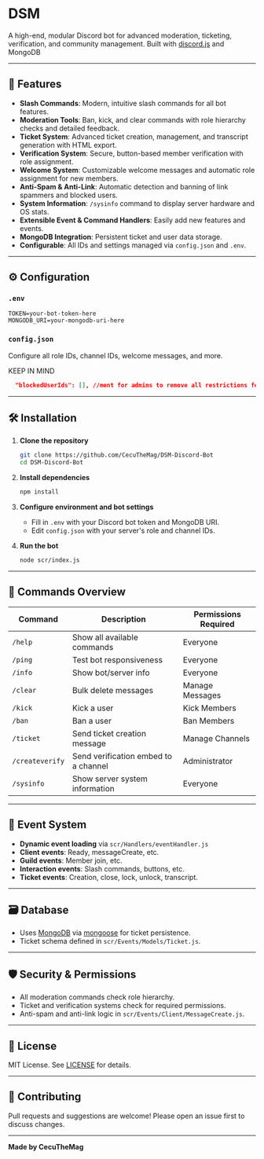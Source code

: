 # DSM

A high-end, modular Discord bot for advanced moderation, ticketing, verification, and community management. Built with [discord.js](https://discord.js.org/) and MongoDB

---

## 🚀 Features

- **Slash Commands**: Modern, intuitive slash commands for all bot features.
- **Moderation Tools**: Ban, kick, and clear commands with role hierarchy checks and detailed feedback.
- **Ticket System**: Advanced ticket creation, management, and transcript generation with HTML export.
- **Verification System**: Secure, button-based member verification with role assignment.
- **Welcome System**: Customizable welcome messages and automatic role assignment for new members.
- **Anti-Spam & Anti-Link**: Automatic detection and banning of link spammers and blocked users.
- **System Information**: `/sysinfo` command to display server hardware and OS stats.
- **Extensible Event & Command Handlers**: Easily add new features and events.
- **MongoDB Integration**: Persistent ticket and user data storage.
- **Configurable**: All IDs and settings managed via `config.json` and `.env`.

---

## ⚙️ Configuration

### `.env`
```env
TOKEN=your-bot-token-here
MONGODB_URI=your-mongodb-uri-here
```

### `config.json`
Configure all role IDs, channel IDs, welcome messages, and more.

KEEP IN MIND
```json
  "blockedUserIds": [], //ment for admins to remove all restrictions for them
```

---

## 🛠️ Installation

1. **Clone the repository**
   ```sh
   git clone https://github.com/CecuTheMag/DSM-Discord-Bot
   cd DSM-Discord-Bot
   ```

2. **Install dependencies**
   ```sh
   npm install
   ```

3. **Configure environment and bot settings**
   - Fill in `.env` with your Discord bot token and MongoDB URI.
   - Edit `config.json` with your server's role and channel IDs.

4. **Run the bot**
   ```sh
   node scr/index.js
   ```

---

## 🧩 Commands Overview

| Command         | Description                                 | Permissions Required         |
|-----------------|---------------------------------------------|-----------------------------|
| `/help`         | Show all available commands                 | Everyone                    |
| `/ping`         | Test bot responsiveness                     | Everyone                    |
| `/info`         | Show bot/server info                        | Everyone                    |
| `/clear`        | Bulk delete messages                        | Manage Messages             |
| `/kick`         | Kick a user                                 | Kick Members                |
| `/ban`          | Ban a user                                  | Ban Members                 |
| `/ticket`       | Send ticket creation message                | Manage Channels             |
| `/createverify` | Send verification embed to a channel        | Administrator               |
| `/sysinfo`      | Show server system information              | Everyone                    |

---

## 📝 Event System

- **Dynamic event loading** via `scr/Handlers/eventHandler.js`
- **Client events**: Ready, messageCreate, etc.
- **Guild events**: Member join, etc.
- **Interaction events**: Slash commands, buttons, etc.
- **Ticket events**: Creation, close, lock, unlock, transcript.

---

## 🗃️ Database

- Uses [MongoDB](https://www.mongodb.com/) via [mongoose](https://mongoosejs.com/) for ticket persistence.
- Ticket schema defined in `scr/Events/Models/Ticket.js`.

---

## 🛡️ Security & Permissions

- All moderation commands check role hierarchy.
- Ticket and verification systems check for required permissions.
- Anti-spam and anti-link logic in `scr/Events/Client/MessageCreate.js`.

---

## 📜 License

MIT License. See [LICENSE](LICENSE) for details.

---

## 🤝 Contributing

Pull requests and suggestions are welcome! Please open an issue first to discuss changes.


---

**Made by CecuTheMag**
